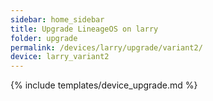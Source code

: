 ```yaml
---
sidebar: home_sidebar
title: Upgrade LineageOS on larry
folder: upgrade
permalink: /devices/larry/upgrade/variant2/
device: larry_variant2
---
```

{% include templates/device_upgrade.md %}
